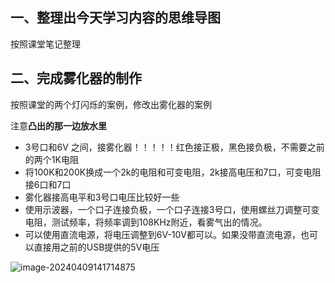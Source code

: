## 一、整理出今天学习内容的思维导图

按照课堂笔记整理

## 

## 二、完成雾化器的制作

按照课堂的两个灯闪烁的案例，修改出雾化器的案例

注意**凸出的那一边放水里**

* 3号口和6V 之间，接雾化器！！！！！红色接正极，黑色接负极，不需要之前的两个1K电阻
* 将100K和200K换成一个2k的电阻和可变电阻，2k接高电压和7口，可变电阻接6口和7口
* 雾化器接高电平和3号口电压比较好一些
* 使用示波器，一个口子连接负极，一个口子连接3号口，使用螺丝刀调整可变电阻，测试频率，将频率调到108KHz附近，看雾气出的情况。
* 可以使用直流电源，将电压调整到6V-10V都可以。如果没带直流电源，也可以直接用之前的USB提供的5V电压

![image-20240409141714875](https://woniumd.oss-cn-hangzhou.aliyuncs.com/java/zhangge/202410141836685.png)













